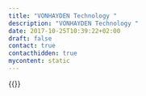 ```yaml
---
title: "VONHAYDEN Technology "
description: "VONHAYDEN Technology "
date: 2017-10-25T10:39:22+02:00
draft: false
contact: true
contacthidden: true
mycontent: static
---
```

{{<partner-single
company="VONHAYDEN Technology "
type="si"
website="https://vonhayden.dk/"
countrycode="DK"
city="København S"
description="Being able to inform about the Workflow-Management-System and how to reduce manual works and maintain Infrastructure by using Camunda open Source system - both internally in our company but prmararaly for our customer. As a result of this, there will be many organizations that could reduce their process-time and therefore we are sure that we will bring value for Camunda.com and our customer."
siregion="emea,emea"
level="basic"
logo="//images.ctfassets.net/vpidbgnakfvf/7IigjGL5fH8h1FFUh1jSVK/b6eb8ec2beb7638cfbb3457058ff550d/vonhayden_technology__logo.png">}}